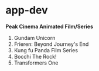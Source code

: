 # app-dev
**Peak Cinema Animated Film/Series**
1. Gundam Unicorn
2. Frieren: Beyond Journey's End
3. Kung fu Panda Film Series
4. Bocchi The Rock!
5. Transformers One
